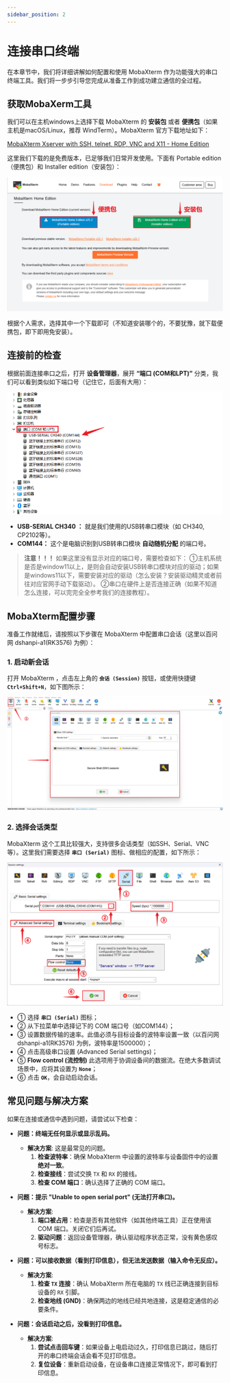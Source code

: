 ```yaml
---
sidebar_position: 2
---
```

# 连接串口终端

在本章节中，我们将详细讲解如何配置和使用 MobaXterm 作为功能强大的串口终端工具。我们将一步步引导您完成从准备工作到成功建立通信的全过程。

## 获取MobaXerm工具

我们可以在主机windows上选择下载 MobaXterm 的 **安装包** 或者 **便携包**（如果主机是macOS/Linux，推荐 WindTerm）。MobaXterm 官方下载地址如下：

[MobaXterm Xserver with SSH, telnet, RDP, VNC and X11 - Home Edition](https://mobaxterm.mobatek.net/download-home-edition.html)

这里我们下载的是免费版本，已足够我们日常开发使用。下面有 Portable edition（便携包）和 Installer edition（安装包）：

![image-20250808110010419](images/image-20250808110010419.png)

根据个人需求，选择其中一个下载即可（不知道安装哪个的，不要犹豫，就下载便携包，即下即用免安装）。

## 连接前的检查

根据前面连接串口之后，打开 **设备管理器**，展开 **“端口 (COM和LPT)”** 分类，我们可以看到类似如下端口号（记住它，后面有大用）：

![image-20250808111937052](images/image-20250808111937052.png)

- **USB-SERIAL CH340 ：** 就是我们使用的USB转串口模块（如 CH340, CP2102等）。
- **COM144：** 这个是电脑识别到USB转串口模块 **自动随机分配** 的端口号。

> **注意！！！**
> 如果这里没有显示对应的端口号，需要检查如下：
> ①主机系统是否是window11以上，是则会自动安装USB转串口模块对应的驱动；如果是windows11以下，需要安装对应的驱动（怎么安装？安装驱动精灵或者前往对应官网手动下载驱动）。
> ②串口在硬件上是否连接正确（如果不知道怎么连接，可以完完全全参考我们的连接教程）。

## MobaXterm配置步骤

准备工作就绪后，请按照以下步骤在 MobaXterm 中配置串口会话（这里以百问网 dshanpi-a1(RK3576) 为例）：

### 1. 启动新会话

打开 MobaXterm ，点击左上角的 **`会话 (Session)`** 按钮，或使用快捷键 **`Ctrl+Shift+N`**，如下图所示：

![image-20250808115942583](images/image-20250808115942583.png)

### 2. 选择会话类型

MobaXterm 这个工具比较强大，支持很多会话类型（如SSH、Serial、VNC等）。这里我们需要选择 **`串口 (Serial)`** 图标、做相应的配置，如下所示：

![image-20250808144728518](images/image-20250808144728518.png)

- ① 选择 **`串口 (Serial)`** 图标；
- ② 从下拉菜单中选择记下的 COM 端口号（如COM144）；
- ③ 设置数据传输的速率。此值必须与目标设备的波特率设置一致（以百问网 dshanpi-a1(RK3576) 为例，波特率是1500000）；
- ④ 点击高级串口设置 (Advanced Serial settings)；
- ⑤ **Flow control (流控制)** 此选项用于协调设备间的数据流。在绝大多数调试场景中，应将其设置为 **`None`**；
- ⑥ 点击 **`OK`**，会自动启动会话。

## 常见问题与解决方案

如果在连接或通信中遇到问题，请尝试以下检查：

- **问题：终端无任何显示或显示乱码。**
  - **解决方案**: 这是最常见的问题。
    1. **检查波特率**：确保 MobaXterm 中设置的波特率与设备固件中的设置**绝对一致**。
    2. **检查接线**：尝试交换 `TX` 和 `RX` 的接线。
    3. **检查 COM 端口**：确认选择了正确的 COM 端口。

- **问题：提示 "Unable to open serial port" (无法打开串口)。**
  - **解决方案**:
    1. **端口被占用**：检查是否有其他软件（如其他终端工具）正在使用该 COM 端口。关闭它们后再试。
    2. **驱动问题**：返回设备管理器，确认驱动程序状态正常，没有黄色感叹号标志。

- **问题：可以接收数据（看到打印信息），但无法发送数据（输入命令无反应）。**
  - **解决方案**:
    1. **检查 `TX` 连接**：确认 MobaXterm 所在电脑的 `TX` 线已正确连接到目标设备的 `RX` 引脚。
    2. **检查地线 (GND)**：确保两边的地线已经共地连接，这是稳定通信的必要条件。

- **问题：会话启动之后，没看到打印信息。**
  - **解决方案**:
    1. **尝试点击回车键**：如果设备上电启动过久，打印信息已跳过，随后打开的串口终端会话会看不见打印信息。
    2. **复位设备**：重新启动设备，在设备串口连接正常情况下，即可看到打印信息。